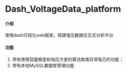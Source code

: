 # Dash_VoltageData_platform

#### 介绍
使用dash可视化web框架，搭建电压数据交互式分析平台

#### 功能
1. 带有使用容量极差和电压方差的算法聚类异常电芯的功能；
2. 带有本地MySQL数据库管理功能
